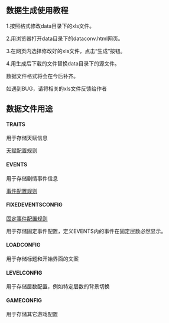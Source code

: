 ## 数据生成使用教程

1.按照格式修改data目录下的xls文件。

2.用浏览器打开data目录下的dataconv.html网页。

3.在网页内选择修改好的xls文件，点击“生成”按钮。

4.用生成后下载的文件替换data目录下的源文件。


数据文件格式将会在今后补齐。

如遇到BUG，请将相关的xls文件反馈给作者

## 数据文件用途

#### TRAITS

用于存储天赋信息

[天赋配置规则](https://github.com/shenhuang/catacomb/blob/main/help/%E5%A4%A9%E8%B5%8B%E9%85%8D%E7%BD%AE%E8%A7%84%E5%88%99.md)

#### EVENTS

用于存储剧情事件信息

[事件配置规则](https://github.com/shenhuang/catacomb/blob/main/help/%E6%95%B0%E6%8D%AE%E7%94%9F%E6%88%90%E4%BD%BF%E7%94%A8%E6%95%99%E7%A8%8B.md)

#### FIXEDEVENTSCONFIG

[固定事件配置规则](https://github.com/shenhuang/catacomb/blob/main/help/%E5%9B%BA%E5%AE%9A%E4%BA%8B%E4%BB%B6%E9%85%8D%E7%BD%AE%E8%A7%84%E5%88%99.md)

用于存储固定事件配置，定义EVENTS内的事件在固定层数必然显示。

#### LOADCONFIG

用于存储标题和开始界面的文案

#### LEVELCONFIG

用于存储层数配置，例如特定层数的背景切换

#### GAMECONFIG

用于存储其它游戏配置
